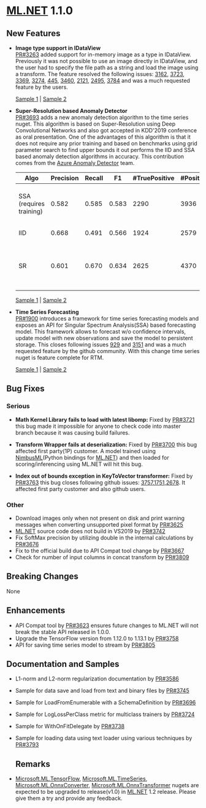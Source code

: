 # [ML.NET](http://dot.net/ml) 1.1.0 
## **New Features**
- **Image type support in IDataView**  
   [PR#3263](https://github.com/dotnet/machinelearning/pull/3263) added support
  for in-memory image as a type in IDataView. Previously it was not possible to
  use an image directly in IDataView, and the user had to specify the file path
  as a string and load the image using a transform. The feature resolved the
  following issues:
  [3162](https://github.com/dotnet/machinelearning/issues/3162),
  [3723](https://github.com/dotnet/machinelearning/issues/3723),
  [3369](https://github.com/dotnet/machinelearning/issues/3369),
  [3274](https://github.com/dotnet/machinelearning/issues/3274),
  [445](https://github.com/dotnet/machinelearning/issues/445),
  [3460](https://github.com/dotnet/machinelearning/issues/3460),
  [2121](https://github.com/dotnet/machinelearning/issues/2121),
  [2495](https://github.com/dotnet/machinelearning/issues/2495),
  [3784](https://github.com/dotnet/machinelearning/issues/3784) and was a much
  requested feature by the users.  

    [Sample
    1](https://github.com/dotnet/machinelearning/blob/02a857a7646188fec2d1cba5e187a6c9d0838e23/docs/samples/Microsoft.ML.Samples/Dynamic/Transforms/ImageAnalytics/ConvertToGrayScaleInMemory.cs)
    | [Sample
    2](https://github.com/dotnet/machinelearning/blob/02a857a7646188fec2d1cba5e187a6c9d0838e23/docs/samples/Microsoft.ML.Samples/Dynamic/Transforms/CustomMappingWithInMemoryCustomType.cs)

- **Super-Resolution based Anomaly Detector**  
   [PR#3693](https://github.com/dotnet/machinelearning/pull/3693) adds a new
   anomaly detection algorithm to the time series nuget. This algorithm is based
   on Super-Resolution using Deep Convolutional Networks and also got accepted
   in KDD'2019 conference as oral presentation. One of the advantages of this
   algorithm is that it does not require any prior training and based on
   benchmarks using grid parameter search to find upper bounds it out performs
   the IID and SSA based anomaly detection algorithms in accuracy. This
   contribution comes from the [Azure Anomaly
   Detector](https://azure.microsoft.com/en-us/services/cognitive-services/anomaly-detector/)
   team.

    Algo | Precision | Recall | F1 | #TruePositive | #Positives | #Anomalies | Fine tuned   parameters
    -- | -- | -- | -- | -- | -- | -- | --
    SSA (requires training) | 0.582 | 0.585 | 0.583 | 2290 | 3936 | 3915 | Confidence=99,   PValueHistoryLength=32, Season=11, and use half the data of each series to do   the training.
    IID | 0.668 | 0.491 | 0.566 | 1924 | 2579 | 3915 | Confidence=99,   PValueHistoryLength=56
    SR | 0.601 | 0.670 | 0.634 | 2625 | 4370 | 3915 | WindowSize=64,   BackAddWindowSize=5, LookaheadWindowSize=5, AveragingWindowSize=3,   JudgementWindowSize=64, Threshold=0.45

    [Sample
    1](https://github.com/dotnet/machinelearning/blob/master/docs/samples/Microsoft.ML.Samples/Dynamic/Transforms/TimeSeries/DetectAnomalyBySrCnn.cs)
    | [Sample
    2](https://github.com/dotnet/machinelearning/blob/master/docs/samples/Microsoft.ML.Samples/Dynamic/Transforms/TimeSeries/DetectAnomalyBySrCnnBatchPrediction.cs)

- **Time Series Forecasting**  
   [PR#1900](https://github.com/dotnet/machinelearning/pull/1900) introduces a
   framework for time series forecasting models and exposes an API for Singular
   Spectrum Analysis(SSA) based forecasting model. This framework allows to
   forecast w/o confidence intervals, update model with new observations and
   save the model to persistent storage. This closes following issues
   [929](https://github.com/dotnet/machinelearning/issues/929) and
   [3151](https://github.com/dotnet/machinelearning/issues/3151) and was a much
   requested feature by the github community. With this change time series nuget
   is feature complete for RTM.  

    [Sample
    1](https://github.com/dotnet/machinelearning/blob/master/docs/samples/Microsoft.ML.Samples/Dynamic/Transforms/TimeSeries/Forecasting.cs)
    | [Sample
    2](https://github.com/dotnet/machinelearning/blob/master/docs/samples/Microsoft.ML.Samples/Dynamic/Transforms/TimeSeries/ForecastingWithConfidenceInterval.cs)

## **Bug Fixes**
### Serious
- **Math Kernel Library fails to load with latest libomp:** Fixed by
  [PR#3721](https://github.com/dotnet/machinelearning/pull/3721) this bug made
  it impossible for anyone to check code into master branch because it was
  causing build failures.

- **Transform Wrapper fails at deserialization:** Fixed by
  [PR#3700](https://github.com/dotnet/machinelearning/pull/3700) this bug
  affected first party(1P) customer. A model trained using
  [NimbusML](https://github.com/microsoft/NimbusML)(Python bindings for
  [ML.NET](http://dot.net/ml)) and then loaded for scoring/inferencing using
  ML.NET will hit this bug. 

- **Index out of bounds exception in KeyToVector transformer:** Fixed by
  [PR#3763](https://github.com/dotnet/machinelearning/pull/3763) this bug closes
  following github issues:
  [3757](https://github.com/dotnet/machinelearning/issues/3757),[1751](https://github.com/dotnet/machinelearning/issues/1751),[2678](https://github.com/dotnet/machinelearning/issues/2678).
  It affected first party customer and also github users. 

### Other
- Download images only when not present on disk and print warning messages when
  converting unsupported pixel format by
  [PR#3625](https://github.com/dotnet/machinelearning/pull/3625)
- [ML.NET](http://dot.net/ml) source code does not build in VS2019 by
  [PR#3742](https://github.com/dotnet/machinelearning/pull/3742)
- Fix SoftMax precision by utilizing double in the internal calculations by
  [PR#3676](https://github.com/dotnet/machinelearning/pull/3676)
- Fix to the official build due to API Compat tool change by
  [PR#3667](https://github.com/dotnet/machinelearning/pull/3667)
- Check for number of input columns in concat transform by
  [PR#3809](https://github.com/dotnet/machinelearning/pull/3809)

## **Breaking Changes**
None

## **Enhancements**
- API Compat tool by
  [PR#3623](https://github.com/dotnet/machinelearning/pull/3623) ensures future
  changes to ML.NET will not break the stable API released in 1.0.0.
- Upgrade the TensorFlow version from 1.12.0 to 1.13.1 by
  [PR#3758](https://github.com/dotnet/machinelearning/pull/3758)
- API for saving time series model to stream by
  [PR#3805](https://github.com/dotnet/machinelearning/pull/3805)

## **Documentation and Samples**
- L1-norm and L2-norm regularization documentation by
  [PR#3586](https://github.com/dotnet/machinelearning/pull/3586)
- Sample for data save and load from text and binary files by
  [PR#3745](https://github.com/dotnet/machinelearning/pull/3745)
- Sample for LoadFromEnumerable with a SchemaDefinition by
  [PR#3696](https://github.com/dotnet/machinelearning/pull/3696)
- Sample for LogLossPerClass metric for multiclass trainers by
  [PR#3724](https://github.com/dotnet/machinelearning/pull/3724)
- Sample for WithOnFitDelegate by
  [PR#3738](https://github.com/dotnet/machinelearning/pull/3738)
- Sample for loading data using text loader using various techniques by
  [PR#3793](https://github.com/dotnet/machinelearning/pull/3793)  

  ## **Remarks**
- [Microsoft.ML.TensorFlow](https://www.nuget.org/packages/Microsoft.ML.TensorFlow/),
  [Microsoft.ML.TimeSeries](https://www.nuget.org/packages/Microsoft.ML.TimeSeries/),
  [Microsoft.ML.OnnxConverter](https://www.nuget.org/packages/Microsoft.ML.OnnxConverter/),
  [Microsoft.ML.OnnxTransformer](https://www.nuget.org/packages/Microsoft.ML.OnnxTransformer)
  nugets are expected to be upgraded to release(v1.0) in
  [ML.NET](http://dot.net/ml) 1.2 release. Please give them a try and provide
  any feedback.
